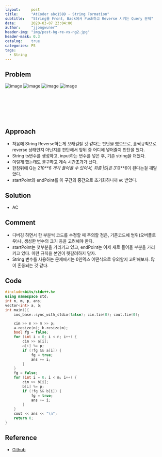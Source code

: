 ```yaml
---
layout:     post
title:      "AtCoder abc158D - String Formation"
subtitle:   "String을 Front, Back에서 Push하고 Reverse 시키는 Query 문제"
date:       2020-03-07 23:04:00
author:     "jjongwuner"
header-img: "img/post-bg-re-vs-ng2.jpg"
header-mask: 0.3
catalog:    true
categories: PS
tags:
  - String
---
```


## Problem
![image](https://user-images.githubusercontent.com/16419202/76159567-6a3a0580-6165-11ea-9555-76f4d026f383.png)
![image](https://user-images.githubusercontent.com/16419202/76159571-76be5e00-6165-11ea-86b3-bcbfcc0626f6.png)
![image](https://user-images.githubusercontent.com/16419202/76159575-83db4d00-6165-11ea-88ed-a9fe607e8dd7.png)
![image](https://user-images.githubusercontent.com/16419202/76159583-935a9600-6165-11ea-94fe-274fe083d36d.png)


<br><br><br><br><br>
## Approach
- 처음에 String Reverse하는게 오래걸릴 것 같다는 판단을 했으므로, 홀짝규칙으로 reverse 상태인지 아닌지를 판단해서 앞뒤 중 어디에 넣어줄지 판단을 했다.
- String ts변수를 생성하고, input하는 변수를 넣은 후, 기존 string을 더했다.
- 이렇게 했는데도 불구하고 계속 시간초과가 났다.
- 한참뒤에 Q는 2*10**6 개가 들어올 수 있어서, 최종 |S|은 3*10**6이 된다는걸 깨달았다. 
- startPoint와 endPoint를 이 구간의 중간으로 초기화하니까 `AC` 받았다.

## Solution
- AC

## Comment
- 디버깅 하면서 한 부분씩 코드를 수정할 때 주의할 점은, 기존코드에 범위(오버플로우)나, 생성한 변수의 크기 등을 고려해야 한다.
- startPoint는 첫부분을 가리키고 있고, endPoint는 이제 새로 들어올 부분을 가리키고 있다. 이런 규칙을 본인이 헷갈려하지 말자.
- String 변수를 사용하는 문제에서는 0인덱스 어떤식으로 유의할지 고민해보자. 많이 혼동되는 것 같다.

## Code
```cpp
#include<bits/stdc++.h>
using namespace std;
int n, m, p, ans;
vector<int> a, b;
int main(){
	ios_base::sync_with_stdio(false); cin.tie(0); cout.tie(0);

	cin >> n >> m >> p;
	a.resize(n); b.resize(m);
	bool fg = false;
	for (int i = 0; i < n; i++) {
		cin >> a[i];
		a[i] %= p;
		if (!fg && a[i]) {
			fg = true;
			ans += i;
		}
	}
	fg = false;
	for (int i = 0; i < m; i++) {
		cin >> b[i];
		b[i] %= p;
		if (!fg && b[i]) {
			fg = true;
			ans += i;
		}
	}
	cout << ans << "\n";
	return 0;
}
```

## Reference
- [Github](https://github.com/jongwuner/ps-study/blob/master/exercise/AtCoder/abc158_d.cpp)